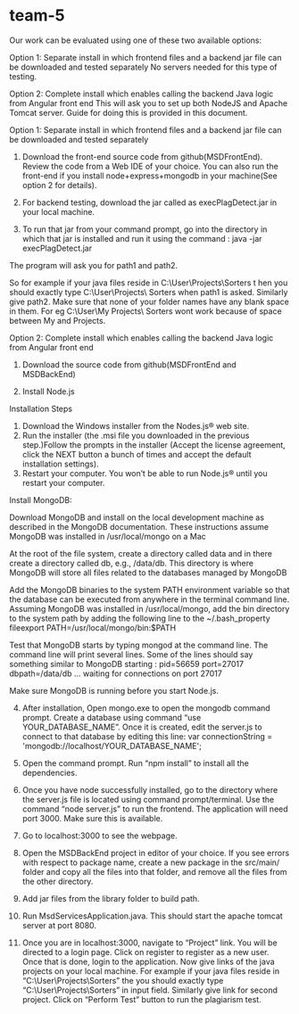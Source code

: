 # team-5
Our work can be evaluated using one of these two available options:

Option 1: Separate install in which frontend files and a backend jar file can be downloaded and tested separately
No servers needed for this type of testing.

Option 2: Complete install which enables calling the backend Java logic from Angular front end
This will ask you to set up both NodeJS and Apache Tomcat server. Guide for doing this is provided in this document.


Option 1: Separate install in which frontend files and a backend jar file can be downloaded and tested separately

1. Download the front-end source code from github(MSDFrontEnd). Review the code from a Web IDE of
your choice. You can also run the front-end if you install node+express+mongodb in your machine(See
option 2 for details).

2. For backend testing, download the jar called as execPlagDetect.jar in your local machine.

3. To run that jar from your command prompt, go into the directory in which that jar is installed and run
it using the command : java -jar execPlagDetect.jar

The program will ask you for path1 and path2.

So for example if your java files reside in C:\User\Projects\Sorters t hen you should exactly type
C:\User\Projects\ Sorters when path1 is asked. Similarly give path2. Make sure that none of your folder
names have any blank space in them. For eg C:\User\My Projects\ Sorters wont work because of space
between My and Projects.


Option 2: Complete install which enables calling the backend Java logic from Angular front end

1. Download the source code from github(MSDFrontEnd and MSDBackEnd)

2. Install Node.js


Installation Steps
1. Download the Windows installer from the Nodes.js® web site.
2. Run the installer (the .msi file you downloaded in the previous step.)Follow the prompts in the
installer (Accept the license agreement, click the NEXT button a bunch of times and accept the
default installation settings).
3. Restart your computer. You won’t be able to run Node.js® until you restart your computer.

Install MongoDB:

Download MongoDB and install on the local development machine as described in the
MongoDB documentation. These instructions assume MongoDB was installed in
/usr/local/mongo on a Mac

At the root of the file system, create a directory called data and in there create a directory called
db, e.g., /data/db. This directory is where MongoDB will store all files related to the databases
managed by MongoDB

Add the MongoDB binaries to the system PATH environment variable so that the database can
be executed from anywhere in the terminal command line. Assuming MongoDB was installed in
/usr/local/mongo, add the bin directory to the system path by adding the following line to the
~/.bash_property fileexport PATH=/usr/local/mongo/bin:$PATH

Test that MongoDB starts by typing mongod at the command line. The command line will print
several lines. Some of the lines should say something similar to
MongoDB starting : pid=56659 port=27017 dbpath=/data/db
...
waiting for connections on port 27017

Make sure MongoDB is running before you start Node.js.

4. After installation, Open mongo.exe to open the mongodb command prompt.
Create a database using command “use YOUR_DATABASE_NAME”.
Once it is created, edit the server.js to connect to that database by editing this line:
var connectionString = 'mongodb://localhost/YOUR_DATABASE_NAME';

5. Open the command prompt. Run “npm install” to install all the dependencies.

6. Once you have node successfully installed, go to the directory where the server.js file is located using
command prompt/terminal. Use the command “node server.js” to run the frontend. The application will
need port 3000. Make sure this is available.

7. Go to localhost:3000 to see the webpage.

8. Open the MSDBackEnd project in editor of your choice. If you see errors with respect to package
name, create a new package in the src/main/ folder and copy all the files into that folder, and remove all
the files from the other directory.

9. Add jar files from the library folder to build path.

10. Run MsdServicesApplication.java. This should start the apache tomcat server at port 8080.

11. Once you are in localhost:3000, navigate to “Project” link. You will be directed to a login page. Click
on register to register as a new user. Once that is done, login to the application. Now give links of the
java projects on your local machine. For example if your java files reside in “C:\User\Projects\Sorters”
the you should exactly type “C:\User\Projects\Sorters” in input field. Similarly give link for second
project. Click on “Perform Test” button to run the plagiarism test.
